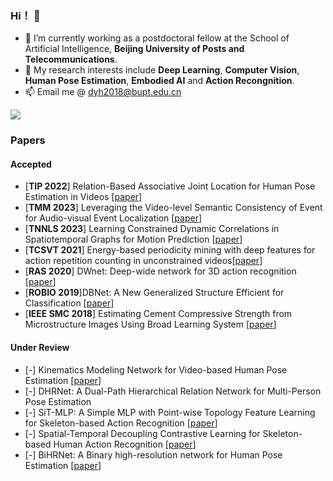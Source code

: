### Hi！ 👋
- 🌱 I’m currently working as a postdoctoral fellow at the School of Artificial Intelligence, **Beijing University of Posts and Telecommunications**.
- 🤔 My research interests include **Deep Learning**, **Computer Vision**, **Human Pose Estimation**, **Embodied AI** and **Action Recongnition**.
- 📫 Email me @ dyh2018@bupt.edu.cn
<picture>
  <source
    srcset="https://github-readme-stats.vercel.app/api?username=YHDang&show_icons=true&theme=dark"
    media="(prefers-color-scheme: dark)"
  />
  <source
    srcset="https://github-readme-stats.vercel.app/api?username=YHDang&show_icons=true"
    media="(prefers-color-scheme: light), (prefers-color-scheme: no-preference)"
  />
  <img src="https://github-readme-stats.vercel.app/api?username=YHDang&show_icons=true" />
</picture>

### Papers
#### Accepted
- [**TIP 2022**] Relation-Based Associative Joint Location for Human Pose Estimation in Videos [[paper](https://ieeexplore.ieee.org/document/9786543)]
- [**TMM 2023**] Leveraging the Video-level Semantic Consistency of Event for Audio-visual Event Localization [[paper](https://arxiv.org/pdf/2210.05242.pdf)]
- [**TNNLS 2023**] Learning Constrained Dynamic Correlations in Spatiotemporal Graphs for Motion Prediction [[paper](https://arxiv.org/pdf/2204.01297)]
- [**TCSVT 2021**] Energy-based periodicity mining with deep features for action repetition counting in unconstrained videos[[paper](https://arxiv.org/pdf/2003.06838)]
- [**RAS 2020**] DWnet: Deep-wide network for 3D action recognition [[paper](https://www.sciencedirect.com/science/article/abs/pii/S0921889019308176)]
- [**ROBIO 2019**]DBNet: A New Generalized Structure Efficient for Classification [[paper](https://ieeexplore.ieee.org/abstract/document/8961680/)]
- [**IEEE SMC 2018**] Estimating Cement Compressive Strength from Microstructure Images Using Broad Learning System [[paper](https://ieeexplore.ieee.org/document/8616713/;jsessionid=8Ur2j09woIh9strzn11SyGeqjnU3C6c_1jQRmh148JHsonF-UX6X!271292192)]

#### Under Review
- [-] Kinematics Modeling Network for Video-based Human Pose Estimation [[paper](https://arxiv.org/pdf/2207.10971.pdf)] 
- [-] DHRNet: A Dual-Path Hierarchical Relation Network for Multi-Person Pose Estimation 
- [-] SiT-MLP: A Simple MLP with Point-wise Topology Feature Learning for Skeleton-based Action Recognition [[paper](https://arxiv.org/abs/2308.16018)]
- [-] Spatial-Temporal Decoupling Contrastive Learning for Skeleton-based Human Action Recognition  [[paper](https://arxiv.org/abs/2312.15144)]
- [-] BiHRNet: A Binary high-resolution network for Human Pose Estimation [[paper](https://arxiv.org/pdf/2311.10296)]
